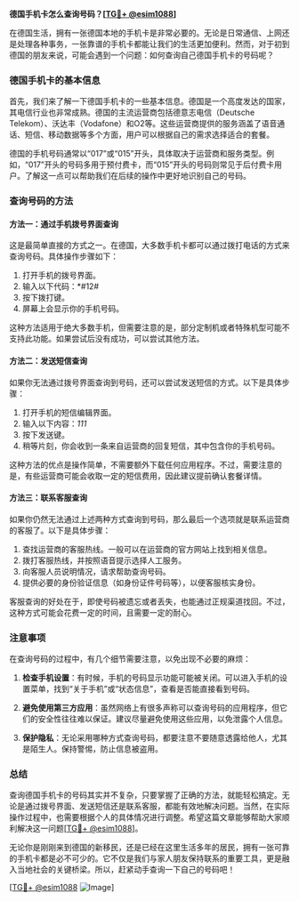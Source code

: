 **德国手机卡怎么查询号码？[[TG💪+ @esim1088](https://t.me/s/esim1088)]**

在德国生活，拥有一张德国本地的手机卡是非常必要的。无论是日常通信、上网还是处理各种事务，一张靠谱的手机卡都能让我们的生活更加便利。然而，对于初到德国的朋友来说，可能会遇到一个问题：如何查询自己德国手机卡的号码呢？

### 德国手机卡的基本信息

首先，我们来了解一下德国手机卡的一些基本信息。德国是一个高度发达的国家，其电信行业也非常成熟。德国的主流运营商包括德意志电信（Deutsche Telekom）、沃达丰（Vodafone）和O2等。这些运营商提供的服务涵盖了语音通话、短信、移动数据等多个方面，用户可以根据自己的需求选择适合的套餐。

德国的手机号码通常以“017”或“015”开头，具体取决于运营商和服务类型。例如，“017”开头的号码多用于预付费卡，而“015”开头的号码则常见于后付费卡用户。了解这一点可以帮助我们在后续的操作中更好地识别自己的号码。

### 查询号码的方法

#### 方法一：通过手机拨号界面查询

这是最简单直接的方式之一。在德国，大多数手机卡都可以通过拨打电话的方式来查询号码。具体操作步骤如下：

1. 打开手机的拨号界面。
2. 输入以下代码：*#12#
3. 按下拨打键。
4. 屏幕上会显示你的手机号码。

这种方法适用于绝大多数手机，但需要注意的是，部分定制机或者特殊机型可能不支持此功能。如果尝试后没有成功，可以尝试其他方法。

#### 方法二：发送短信查询

如果你无法通过拨号界面查询到号码，还可以尝试发送短信的方式。以下是具体步骤：

1. 打开手机的短信编辑界面。
2. 输入以下内容：*111*
3. 按下发送键。
4. 稍等片刻，你会收到一条来自运营商的回复短信，其中包含你的手机号码。

这种方法的优点是操作简单，不需要额外下载任何应用程序。不过，需要注意的是，有些运营商可能会收取一定的短信费用，因此建议提前确认套餐详情。

#### 方法三：联系客服查询

如果你仍然无法通过上述两种方式查询到号码，那么最后一个选项就是联系运营商的客服了。以下是具体步骤：

1. 查找运营商的客服热线。一般可以在运营商的官方网站上找到相关信息。
2. 拨打客服热线，并按照语音提示选择人工服务。
3. 向客服人员说明情况，请求帮助查询号码。
4. 提供必要的身份验证信息（如身份证件号码等），以便客服核实身份。

客服查询的好处在于，即使号码被遗忘或者丢失，也能通过正规渠道找回。不过，这种方式可能会花费一定的时间，且需要一定的耐心。

### 注意事项

在查询号码的过程中，有几个细节需要注意，以免出现不必要的麻烦：

1. **检查手机设置**：有时候，手机的号码显示功能可能被关闭。可以进入手机的设置菜单，找到“关于手机”或“状态信息”，查看是否能直接看到号码。
   
2. **避免使用第三方应用**：虽然网络上有很多声称可以查询号码的应用程序，但它们的安全性往往难以保证。建议尽量避免使用这些应用，以免泄露个人信息。

3. **保护隐私**：无论采用哪种方式查询号码，都要注意不要随意透露给他人，尤其是陌生人。保持警惕，防止信息被盗用。

### 总结

查询德国手机卡的号码其实并不复杂，只要掌握了正确的方法，就能轻松搞定。无论是通过拨号界面、发送短信还是联系客服，都能有效地解决问题。当然，在实际操作过程中，也需要根据个人的具体情况进行调整。希望这篇文章能够帮助大家顺利解决这一问题[[TG💪+ @esim1088](https://t.me/s/esim1088)]。

无论你是刚刚来到德国的新移民，还是已经在这里生活多年的居民，拥有一张可靠的手机卡都是必不可少的。它不仅是我们与家人朋友保持联系的重要工具，更是融入当地社会的关键桥梁。所以，赶紧动手查询一下自己的号码吧！

[[TG💪+ @esim1088](https://t.me/s/esim1088) ![Image](https://i.postimg.cc/4NQfJmqS/Snipaste-2025-05-13-00-14-12.png)]